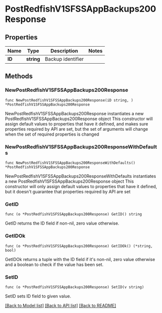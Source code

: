 # PostRedfishV1SFSSAppBackups200Response

## Properties

Name | Type | Description | Notes
------------ | ------------- | ------------- | -------------
**ID** | **string** | Backup identifier | 

## Methods

### NewPostRedfishV1SFSSAppBackups200Response

`func NewPostRedfishV1SFSSAppBackups200Response(iD string, ) *PostRedfishV1SFSSAppBackups200Response`

NewPostRedfishV1SFSSAppBackups200Response instantiates a new PostRedfishV1SFSSAppBackups200Response object
This constructor will assign default values to properties that have it defined,
and makes sure properties required by API are set, but the set of arguments
will change when the set of required properties is changed

### NewPostRedfishV1SFSSAppBackups200ResponseWithDefaults

`func NewPostRedfishV1SFSSAppBackups200ResponseWithDefaults() *PostRedfishV1SFSSAppBackups200Response`

NewPostRedfishV1SFSSAppBackups200ResponseWithDefaults instantiates a new PostRedfishV1SFSSAppBackups200Response object
This constructor will only assign default values to properties that have it defined,
but it doesn't guarantee that properties required by API are set

### GetID

`func (o *PostRedfishV1SFSSAppBackups200Response) GetID() string`

GetID returns the ID field if non-nil, zero value otherwise.

### GetIDOk

`func (o *PostRedfishV1SFSSAppBackups200Response) GetIDOk() (*string, bool)`

GetIDOk returns a tuple with the ID field if it's non-nil, zero value otherwise
and a boolean to check if the value has been set.

### SetID

`func (o *PostRedfishV1SFSSAppBackups200Response) SetID(v string)`

SetID sets ID field to given value.



[[Back to Model list]](../README.md#documentation-for-models) [[Back to API list]](../README.md#documentation-for-api-endpoints) [[Back to README]](../README.md)


